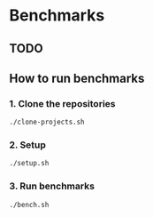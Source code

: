 # Benchmarks

## TODO

## How to run benchmarks

### 1. Clone the repositories

```bash
./clone-projects.sh
```

### 2. Setup

```bash
./setup.sh
```

### 3. Run benchmarks

```bash
./bench.sh
```
